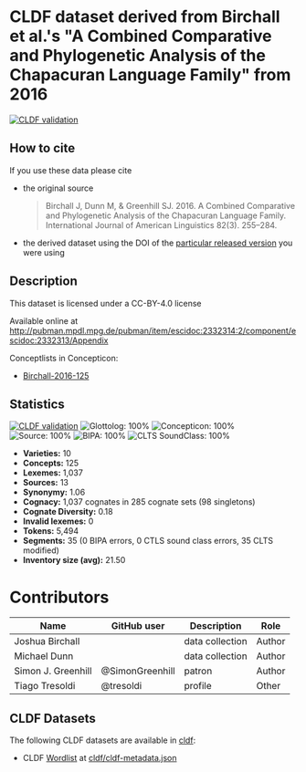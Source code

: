 # CLDF dataset derived from Birchall et al.'s "A Combined Comparative and Phylogenetic Analysis of the Chapacuran Language Family" from 2016

[![CLDF validation](https://github.com/lexibank/birchallchapacuran/workflows/CLDF-validation/badge.svg)](https://github.com/lexibank/birchallchapacuran/actions?query=workflow%3ACLDF-validation)

## How to cite

If you use these data please cite
- the original source
  > Birchall J, Dunn M, & Greenhill SJ. 2016. A Combined Comparative and Phylogenetic Analysis of the Chapacuran Language Family. International Journal of American Linguistics 82(3). 255–284.
- the derived dataset using the DOI of the [particular released version](../../releases/) you were using

## Description


This dataset is licensed under a CC-BY-4.0 license

Available online at http://pubman.mpdl.mpg.de/pubman/item/escidoc:2332314:2/component/escidoc:2332313/Appendix


Conceptlists in Concepticon:
- [Birchall-2016-125](https://concepticon.clld.org/contributions/Birchall-2016-125)
## Statistics


[![CLDF validation](https://github.com/lexibank/birchallchapacuran/workflows/CLDF-validation/badge.svg)](https://github.com/lexibank/birchallchapacuran/actions?query=workflow%3ACLDF-validation)
![Glottolog: 100%](https://img.shields.io/badge/Glottolog-100%25-brightgreen.svg "Glottolog: 100%")
![Concepticon: 100%](https://img.shields.io/badge/Concepticon-100%25-brightgreen.svg "Concepticon: 100%")
![Source: 100%](https://img.shields.io/badge/Source-100%25-brightgreen.svg "Source: 100%")
![BIPA: 100%](https://img.shields.io/badge/BIPA-100%25-brightgreen.svg "BIPA: 100%")
![CLTS SoundClass: 100%](https://img.shields.io/badge/CLTS%20SoundClass-100%25-brightgreen.svg "CLTS SoundClass: 100%")

- **Varieties:** 10
- **Concepts:** 125
- **Lexemes:** 1,037
- **Sources:** 13
- **Synonymy:** 1.06
- **Cognacy:** 1,037 cognates in 285 cognate sets (98 singletons)
- **Cognate Diversity:** 0.18
- **Invalid lexemes:** 0
- **Tokens:** 5,494
- **Segments:** 35 (0 BIPA errors, 0 CTLS sound class errors, 35 CLTS modified)
- **Inventory size (avg):** 21.50

# Contributors

Name               | GitHub user     | Description                          | Role
---                | ---             | ---                                  | ---
Joshua Birchall | | data collection | Author
Michael Dunn | | data collection | Author
Simon J. Greenhill | @SimonGreenhill | patron                               | Author
Tiago Tresoldi     | @tresoldi       | profile                              | Other





## CLDF Datasets

The following CLDF datasets are available in [cldf](cldf):

- CLDF [Wordlist](https://github.com/cldf/cldf/tree/master/modules/Wordlist) at [cldf/cldf-metadata.json](cldf/cldf-metadata.json)